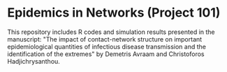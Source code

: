# Epidemics in Networks (Project 101)
This repository includes R codes and simulation results presented in the manuscript: "The impact of contact-network structure on important epidemiological quantities of infectious disease transmission and the identification of the extremes" by Demetris Avraam and Christoforos Hadjichrysanthou.
